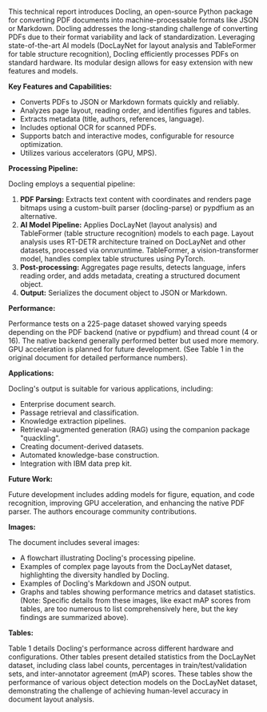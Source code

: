This technical report introduces Docling, an open-source Python package for converting PDF documents into machine-processable formats like JSON or Markdown.  Docling addresses the long-standing challenge of converting PDFs due to their format variability and lack of standardization.  Leveraging state-of-the-art AI models (DocLayNet for layout analysis and TableFormer for table structure recognition), Docling efficiently processes PDFs on standard hardware.  Its modular design allows for easy extension with new features and models.

**Key Features and Capabilities:**

*   Converts PDFs to JSON or Markdown formats quickly and reliably.
*   Analyzes page layout, reading order, and identifies figures and tables.
*   Extracts metadata (title, authors, references, language).
*   Includes optional OCR for scanned PDFs.
*   Supports batch and interactive modes, configurable for resource optimization.
*   Utilizes various accelerators (GPU, MPS).

**Processing Pipeline:**

Docling employs a sequential pipeline:

1.  **PDF Parsing:** Extracts text content with coordinates and renders page bitmaps using a custom-built parser (docling-parse) or pypdfium as an alternative.
2.  **AI Model Pipeline:** Applies DocLayNet (layout analysis) and TableFormer (table structure recognition) models to each page.  Layout analysis uses RT-DETR architecture trained on DocLayNet and other datasets, processed via onnxruntime. TableFormer, a vision-transformer model, handles complex table structures using PyTorch.
3.  **Post-processing:** Aggregates page results, detects language, infers reading order, and adds metadata, creating a structured document object.
4.  **Output:** Serializes the document object to JSON or Markdown.

**Performance:**

Performance tests on a 225-page dataset showed varying speeds depending on the PDF backend (native or pypdfium) and thread count (4 or 16).  The native backend generally performed better but used more memory.  GPU acceleration is planned for future development.  (See Table 1 in the original document for detailed performance numbers).

**Applications:**

Docling's output is suitable for various applications, including:

*   Enterprise document search.
*   Passage retrieval and classification.
*   Knowledge extraction pipelines.
*   Retrieval-augmented generation (RAG) using the companion package "quackling".
*   Creating document-derived datasets.
*   Automated knowledge-base construction.
*   Integration with IBM data prep kit.

**Future Work:**

Future development includes adding models for figure, equation, and code recognition, improving GPU acceleration, and enhancing the native PDF parser.  The authors encourage community contributions.

**Images:**

The document includes several images:

*   A flowchart illustrating Docling's processing pipeline.
*   Examples of complex page layouts from the DocLayNet dataset, highlighting the diversity handled by Docling.
*   Examples of Docling's Markdown and JSON output.
*   Graphs and tables showing performance metrics and dataset statistics.  (Note:  Specific details from these images, like exact mAP scores from tables, are too numerous to list comprehensively here, but the key findings are summarized above).


**Tables:**

Table 1 details Docling's performance across different hardware and configurations.  Other tables present detailed statistics from the DocLayNet dataset, including class label counts, percentages in train/test/validation sets, and inter-annotator agreement (mAP) scores.  These tables show the performance of various object detection models on the DocLayNet dataset, demonstrating the challenge of achieving human-level accuracy in document layout analysis.
